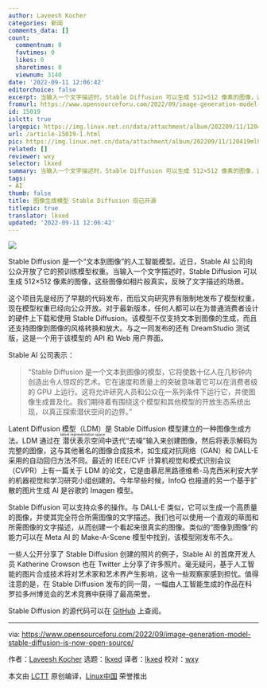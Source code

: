 ```yaml
---
author: Laveesh Kocher
categories: 新闻
comments_data: []
count:
  commentnum: 0
  favtimes: 0
  likes: 0
  sharetimes: 0
  viewnum: 3140
date: '2022-09-11 12:06:42'
editorchoice: false
excerpt: 当输入一个文字描述时，Stable Diffusion 可以生成 512×512 像素的图像，这些图像如相片般真实，反映了文字描述的场景。
fromurl: https://www.opensourceforu.com/2022/09/image-generation-model-stable-diffusion-is-now-open-source/
id: 15019
islctt: true
largepic: https://img.linux.net.cn/data/attachment/album/202209/11/120419ml8klppkfpf80pl3.jpg
url: /article-15019-1.html
pic: https://img.linux.net.cn/data/attachment/album/202209/11/120419ml8klppkfpf80pl3.jpg.thumb.jpg
related: []
reviewer: wxy
selector: lkxed
summary: 当输入一个文字描述时，Stable Diffusion 可以生成 512×512 像素的图像，这些图像如相片般真实，反映了文字描述的场景。
tags:
- AI
thumb: false
title: 图像生成模型 Stable Diffusion 现已开源
titlepic: true
translator: lkxed
updated: '2022-09-11 12:06:42'
---
```


![](/data/attachment/album/202209/11/120419ml8klppkfpf80pl3.jpg)


Stable Diffusion 是一个“文本到图像”的人工智能模型。近日，Stable AI 公司向公众开放了它的预训练模型权重。当输入一个文字描述时，Stable Diffusion 可以生成 512×512 像素的图像，这些图像如相片般真实，反映了文字描述的场景。


这个项目先是经历了早期的代码发布，而后又向研究界有限制地发布了模型权重，现在模型权重已经向公众开放。对于最新版本，任何人都可以在为普通消费者设计的硬件上下载和使用 Stable Diffusion。该模型不仅支持文本到图像的生成，而且还支持图像到图像的风格转换和放大。与之一同发布的还有 DreamStudio 测试版，这是一个用于该模型的 API 和 Web 用户界面。


Stable AI 公司表示：



> 
> “Stable Diffusion 是一个文本到图像的模型，它将使数十亿人在几秒钟内创造出令人惊叹的艺术。它在速度和质量上的突破意味着它可以在消费者级的 GPU 上运行。这将允许研究人员和公众在一系列条件下运行它，并使图像生成普及化。我们期待着有围绕这个模型和其他模型的开放生态系统出现，以真正探索潜伏空间的边界。”
> 
> 
> 


Latent Diffusion 模型（LDM）是 Stable Diffusion 模型建立的一种图像生成方法。LDM 通过在<ruby> 潜伏表示空间 <rt>  latent representation space </rt></ruby>中迭代“去噪”输入来创建图像，然后将表示解码为完整的图像，这与其他著名的图像合成技术，如生成对抗网络（GAN）和 DALL-E 采用的自动回归方法不同。最近的 IEEE/CVF 计算机视觉和模式识别会议（CVPR）上有一篇关于 LDM 的论文，它是由慕尼黑路德维希-马克西米利安大学的机器视觉和学习研究小组创建的。今年早些时候，InfoQ 也报道的另一个基于扩散的图片生成 AI 是谷歌的 Imagen 模型。


Stable Diffusion 可以支持众多的操作。与 DALL-E 类似，它可以生成一个高质量的图像，并使其完全符合所需图像的文字描述。我们也可以使用一个直观的草图和所需图像的文字描述，从而创建一个看起来很真实的图像。类似的“图像到图像”的能力可以在 Meta AI 的 Make-A-Scene 模型中找到，该模型刚发布不久。


一些人公开分享了 Stable Diffusion 创建的照片的例子，Stable AI 的首席开发人员 Katherine Crowson 也在 Twitter 上分享了许多照片。毫无疑问，基于人工智能的图片合成技术将对艺术家和艺术界产生影响，这令一些观察家感到担忧。值得注意的是，在 Stable Diffusion 发布的同一周，一幅由人工智能生成的作品在科罗拉多州博览会的艺术竞赛中获得了最高荣誉。


Stable Diffusion 的源代码可以在 [GitHub](https://github.com/CompVis/stable-diffusion) 上查阅。




---


via: <https://www.opensourceforu.com/2022/09/image-generation-model-stable-diffusion-is-now-open-source/>


作者：[Laveesh Kocher](https://www.opensourceforu.com/author/laveesh-kocher/) 选题：[lkxed](https://github.com/lkxed) 译者：[lkxed](https://github.com/lkxed) 校对：[wxy](https://github.com/wxy)


本文由 [LCTT](https://github.com/LCTT/TranslateProject) 原创编译，[Linux中国](https://linux.cn/) 荣誉推出
